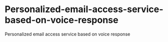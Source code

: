 # Personalized-email-access-service-based-on-voice-response
Personalized email access service based on voice response
